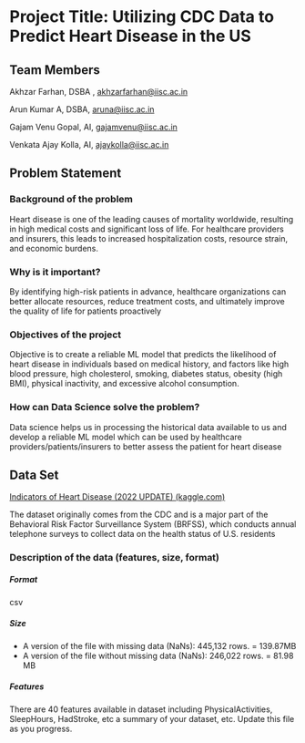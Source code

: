 # Project Title: Utilizing CDC Data to Predict Heart Disease in the US
## Team Members
Akhzar Farhan, DSBA , akhzarfarhan@iisc.ac.in​

Arun Kumar A, DSBA,  aruna@iisc.ac.in​

Gajam Venu Gopal, AI, gajamvenu@iisc.ac.in​

Venkata Ajay Kolla, AI, ajaykolla@iisc.ac.in

## Problem Statement
### Background of the problem ​
Heart disease is one of the leading causes of mortality worldwide, resulting in high medical costs and significant loss of life. For healthcare providers and insurers, this leads to increased hospitalization costs, resource strain, and economic burdens.​
### Why is it important? ​
By identifying high-risk patients in advance, healthcare organizations can better allocate resources, reduce treatment costs, and ultimately improve the quality of life for patients proactively​
### Objectives of the project​
Objective is to create a reliable ML model that predicts the likelihood of heart disease in individuals based on medical history, and factors like high blood pressure, high cholesterol, smoking, diabetes status, obesity (high BMI), physical inactivity, and excessive alcohol consumption.​
### How can Data Science solve the problem?​
Data science helps us in processing the historical data available to us and develop a reliable ML model which can be used by healthcare providers/patients/insurers to better assess the patient for heart disease


## Data Set 
[Indicators of Heart Disease (2022 UPDATE) (kaggle.com)​](https://www.kaggle.com/datasets/kamilpytlak/personal-key-indicators-of-heart-disease)

The dataset originally comes from the CDC and is a major part of the Behavioral Risk Factor Surveillance System (BRFSS), which conducts annual telephone surveys to collect data on the health status of U.S. residents​

### Description of the data (features, size, format) ​
##### Format
csv​

##### Size
- A version of the file with missing data (NaNs): 445,132 rows. = 139.87MB​
- A version of the file without missing data (NaNs): 246,022 rows. = 81.98 MB​

##### Features
There are 40 features available in dataset including PhysicalActivities, SleepHours, HadStroke, etc
a summary of your dataset, etc. 
Update this file as you progress.
